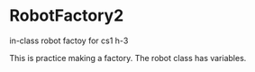 # RobotFactory2
in-class robot factoy for cs1 h-3

This is practice making a factory. The robot class has variables.
